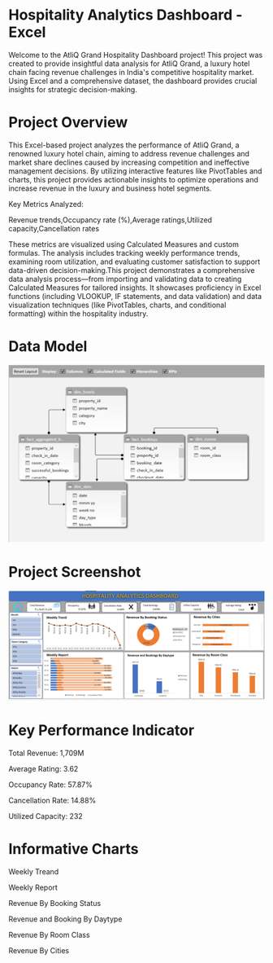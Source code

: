 # Hospitality Analytics Dashboard - Excel
Welcome to the AtliQ Grand Hospitality Dashboard project! This project was created to provide insightful data analysis for AtliQ Grand, a luxury hotel chain facing revenue challenges in India's competitive hospitality market. Using Excel and a comprehensive dataset, the dashboard provides crucial insights for strategic decision-making.

# Project Overview
This Excel-based project analyzes the performance of AtliQ Grand, a renowned luxury hotel chain, aiming to address revenue challenges and market share declines caused by increasing competition and ineffective management decisions. By utilizing interactive features like PivotTables and charts, this project provides actionable insights to optimize operations and increase revenue in the luxury and business hotel segments.

Key Metrics Analyzed:

Revenue trends,Occupancy rate (%),Average ratings,Utilized capacity,Cancellation rates

These metrics are visualized using Calculated Measures and custom formulas. The analysis includes tracking weekly performance trends, examining room utilization, and evaluating customer satisfaction to support data-driven decision-making.This project demonstrates a comprehensive data analysis process—from importing and validating data to creating Calculated Measures for tailored insights. It showcases proficiency in Excel functions (including VLOOKUP, IF statements, and data validation) and data visualization techniques (like PivotTables, charts, and conditional formatting) within the hospitality industry.

# Data Model
![image alt](https://github.com/Saktalmale16/Excel_dashboard_project-3/blob/6bcfdc1e90fa676f493f8c6c236f9ecec7c4c8fb/Data%20Model.PNG)

# Project Screenshot

![image alt](https://github.com/Saktalmale16/Excel_dashboard_project-3/blob/613240ec11ab3fec58ed614aafe002647a66b48d/Excel%20Dashboard.PNG)

# Key Performance Indicator

Total Revenue: 1,709M

Average Rating: 3.62

Occupancy Rate: 57.87%

Cancellation Rate: 14.88%

Utilized Capacity: 232

# Informative Charts

Weekly Treand

Weekly Report

Revenue By Booking Status

Revenue and Booking By Daytype

Revenue By Room Class

Revenue By Cities
